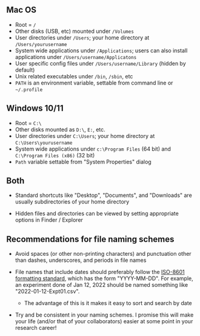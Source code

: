 ## Mac OS

* Root = `/`
* Other disks (USB, etc) mounted under `/Volumes`
* User directories under `/Users`; your home directory at `/Users/yourusername`
* System wide applications under `/Applications`; users can also install applications under `/Users/username/Applicatons`
* User specific config files under `/Users/username/Library` (hidden by default)
* Unix related executables under `/bin`, `/sbin`, etc
* `PATH` is an environment variable, settable from command line or `~/.profile`


## Windows 10/11

* Root = `C:\`
* Other disks mounted as `D:\`, `E:`, etc.
* User directories under `C:\Users`; your home directory at `C:\Users\yourusername`
* System wide applications under `c:\Program Files` (64 bit) and `C:\Program Files (x86)` (32 bit)
* `Path` variable settable from "System Properties" dialog


## Both

* Standard shortcuts like "Desktop", "Documents", and "Downloads" are usually subdirectories of your home directory
    
* Hidden files and directories can be viewed by setting appropriate options in Finder / Explorer

## Recommendations for file naming schemes

* Avoid spaces (or other non-printing characters) and punctuation other than dashes, underscores, and periods in file names

* File names that include dates should preferably follow the [ISO-8601 formatting standard](https://en.wikipedia.org/wiki/ISO_8601), which has the form "YYYY-MM-DD". For example, an experiment done of Jan 12, 2022 should be named something like "2022-01-12-Expt01.csv". 
    - The advantage of this is it makes it easy to sort and search by date

* Try and be consistent in your naming schemes. I promise this will make your life (and/or that of your collaborators) easier at some point in your research career!